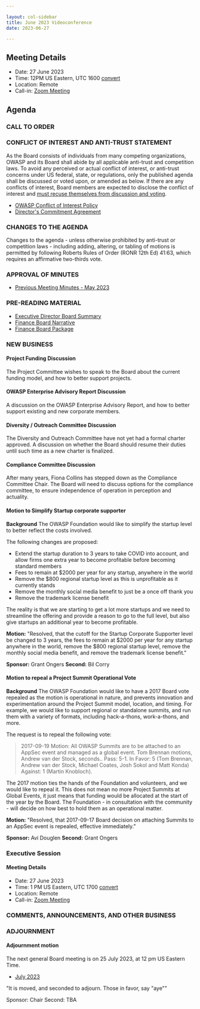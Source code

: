 ```yaml
---

layout: col-sidebar
title: June 2023 Videoconference
date: 2023-06-27

---
```


## Meeting Details

- Date: 27 June 2023
- Time: 12PM US Eastern, UTC 1600 [convert](https://www.timeanddate.com/worldclock/meetingdetails.html?year=2023&month=06&day=27&hour=16&min=0&sec=0&p1=398&p2=16&p3=110&p4=197&p5=217&p6=136&p7=179&p8=438)
- Location: Remote
- Call-in: [Zoom Meeting](https://us06web.zoom.us/j/87347729318?pwd=dVgvdFdIK01FUmdOQm90cEc0c2FGUT09)

## Agenda

### CALL TO ORDER

<!--
Board Members
- Vandana Verma Sehgal, Grant Ongers, Avi Douglen, Glenn ten Cate, Matt Tesauro, Bil Corry.

Guests
Andrew van der Stock, Shelby Graham, Dawn Aitken, Harold Blankenship, Lisa Jones, Kelly Santalucia, Lauren Thomas
-->

### CONFLICT OF INTEREST AND ANTI-TRUST STATEMENT

As the Board consists of individuals from many competing organizations, OWASP and its Board shall abide by all applicable anti-trust and competition laws. To avoid any perceived or actual conflict of interest, or anti-trust concerns under US federal, state, or regulations, only the published agenda shall be discussed or voted upon, or amended as below. If there are any conflicts of interest, Board members are expected to disclose the conflict of interest and [must recuse themselves from discussion and voting](https://owasp.org/www-policy/legal/bylaws#section-702-disclosure-required).

- [OWASP Conflict of Interest Policy](https://owasp.org/www-policy/operational/conflict-of-interest)
- [Director's Commitment Agreement](https://owasp.org/www-policy/legal/directors-committment-agreement)

### CHANGES TO THE AGENDA

Changes to the agenda - unless otherwise prohibited by anti-trust or competition laws - including adding, altering, or tabling of motions is permitted by following Roberts Rules of Order (RONR 12th Ed) 41:63, which requires an affirmative two-thirds vote.

### APPROVAL OF MINUTES

- [Previous Meeting Minutes - May 2023](/www-board/minutes/202305)

### PRE-READING MATERIAL

- [Executive Director Board Summary](https://docs.google.com/presentation/d/1vyF2Sro3yzVacG2CK1gC2BU1j-bh0UaHSQEZXEeldbw/edit?usp=sharing)
- [Finance Board Narrative](/www-board/attachments/202305-finance-narrative.docx)
- [Finance Board Package](/www-board/attachments/202305-finance-package.xlsx)

### NEW BUSINESS

#### Project Funding Discussion

The Project Committee wishes to speak to the Board about the current funding model, and how to better support projects.

#### OWASP Enterprise Advisory Report Discussion

A discussion on the OWASP Enterprise Advisory Report, and how to better support existing and new corporate members.

#### Diversity / Outreach Committee Discussion

The Diversity and Outreach Committee have not yet had a formal charter approved. A discussion on whether the Board should resume their duties until such time as a new charter is finalized.

#### Compliance Committee Discussion

After many years, Fiona Collins has stepped down as the Compliance Committee Chair. The Board will need to discuss options for the compliance committee, to ensure independence of operation in perception and actuality.

#### Motion to Simplify Startup corporate supporter

**Background** The OWASP Foundation would like to simplify the startup level to better reflect the costs involved.

The following changes are proposed:

- Extend the startup duration to 3 years to take COVID into account, and allow firms one extra year to become profitable before becoming standard members
- Fees to remain at $2000 per year for any startup, anywhere in the world
- Remove the $800 regional startup level as this is unprofitable as it currently stands
- Remove the monthly social media benefit to just be a once off thank you
- Remove the trademark license benefit

The reality is that we are starting to get a lot more startups and we need to streamline the offering and provide a reason to go to the full level, but also give startups an additional year to become profitable.

**Motion:** "Resolved, that the cutoff for the Startup Corporate Supporter level be changed to 3 years, the fees to remain at \$2000 per year for any startup anywhere in the world, remove the \$800 regional startup level, remove the monthly social media benefit, and remove the trademark license benefit."

**Sponsor:** Grant Ongers
**Second:** Bil Corry

#### Motion to repeal a Project Summit Operational Vote

**Background** The OWASP Foundation would like to have a 2017 Board vote repealed as the motion is operational in nature, and prevents innovation and experimentation around the Project Summit model, location, and timing. For example, we would like to support regional or standalone summits, and run them with a variety of formats, including hack-a-thons, work-a-thons, and more.

The request is to repeal the following vote:

> 2017-09-19 Motion: All OWASP Summits are to be attached to an AppSec event and managed as a global event. Tom Brennan motions, Andrew van der Stock, seconds.. Pass: 5-1. In Favor: 5 (Tom Brennan, Andrew van der Stock, Michael Coates, Josh Sokol and Matt Konda) Against: 1 (Martin Knobloch).

The 2017 motion ties the hands of the Foundation and volunteers, and we would like to repeal it. This does not mean no more Project Summits at Global Events, it just means that funding would be allocated at the start of the year by the Board. The Foundation - in consultation with the community - will decide on how best to hold them as an operational matter.

**Motion:** "Resolved, that 2017-09-17 Board decision on attaching Summits to an AppSec event is repealed, effective immediately."

**Sponsor:** Avi Douglen
**Second:** Grant Ongers

### Executive Session

#### Meeting Details

- Date: 27 June 2023
- Time: 1 PM US Eastern, UTC 1700 [convert](https://www.timeanddate.com/worldclock/meetingdetails.html?year=2023&month=06&day=27&hour=17&min=0&sec=0&p1=398&p2=16&p3=110&p4=197&p5=217&p6=136&p7=179&p8=438)
- Location: Remote
- Call-in: [Zoom Meeting](https://us06web.zoom.us/j/87347729318?pwd=dVgvdFdIK01FUmdOQm90cEc0c2FGUT09)

### COMMENTS, ANNOUNCEMENTS, AND OTHER BUSINESS

### ADJOURNMENT

#### Adjournment motion

The next general Board meeting is on 25 July 2023, at 12 pm US Eastern Time.

- [July 2023](https://owasp.org/www-board/meetings/202307.html)

"It is moved, and seconded to adjourn. Those in favor, say "aye""

Sponsor: Chair
Second: TBA
